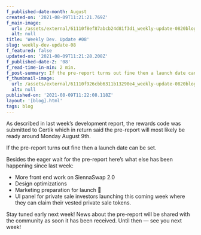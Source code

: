 ```yaml
---
f_published-date-month: August
created-on: '2021-08-09T11:21:21.769Z'
f_main-image:
  url: /assets/external/61110f8ef87abcb24d81f3d1_weekly-update-0820blog.jpg
  alt: null
title: 'Weekly Dev. Update #08'
slug: weekly-dev-update-08
f_featured: false
updated-on: '2021-08-09T11:21:28.208Z'
f_published-date-2: '08'
f_read-time-in-min: 2 min.
f_post-summary: If the pre-report turns out fine then a launch date can be set.
f_thumbnail-image:
  url: /assets/external/61110f926cbb6311b13290e4_weekly-update-0820blog20thump.jpg
  alt: null
published-on: '2021-08-09T11:22:08.118Z'
layout: '[blog].html'
tags: blog
---
```


As described in last week’s development report, the rewards code was submitted to Certik which in return said the pre-report will most likely be ready around Monday August 9th.

If the pre-report turns out fine then a launch date can be set.

Besides the eager wait for the pre-report here’s what else has been happening since last week:

*   More front end work on SiennaSwap 2.0
*   Design optimizations
*   Marketing preparation for launch 🚀
*   UI panel for private sale investors launching this coming week where they can claim their vested private sale tokens.

Stay tuned early next week! News about the pre-report will be shared with the community as soon it has been received. Until then — see you next week!

‍
